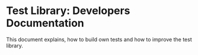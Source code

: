 <!--
name: DEVELOPMENT.md
description: Document to five developer instructions.
author: while-true-do.io
contact: hello@while-true-do.io
license: BSD-3-Clause
-->
# Test Library: Developers Documentation

This document explains, how to build own tests and how to improve the test
library.
